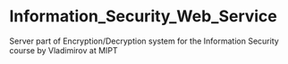 # Information_Security_Web_Service
Server part of Encryption/Decryption system for the Information Security course by Vladimirov at MIPT
